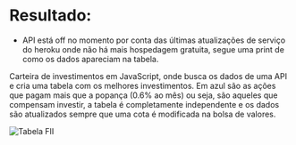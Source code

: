 # Resultado:

- API está off no momento por conta das últimas atualizações de serviço do heroku onde não há mais hospedagem gratuita, segue uma print de como os dados apareciam na tabela.

Carteira de investimentos em JavaScript, onde busca os dados de uma API e cria uma tabela com os melhores investimentos. Em azul são as ações que pagam mais que a popança (0.6% ao mês) ou seja, são aqueles que compensam investir, a tabela é completamente independente e os dados são atualizados sempre que uma cota é modificada na bolsa de valores.

![Tabela FII](https://user-images.githubusercontent.com/85769101/198854917-40d8cdfc-b122-4bb7-a9e2-b64fbd4b71b9.png)
